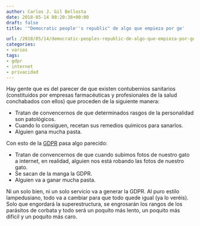 ```yaml
---
author: Carlos J. Gil Bellosta
date: 2018-05-14 08:20:38+00:00
draft: false
title: '"Democratic people''s republic" de algo que empieza por ge'

url: /2018/05/14/democratic-peoples-republic-de-algo-que-empieza-por-ge/
categories:
- varios
tags:
- gdpr
- internet
- privacidad
---
```


Hay gente que es del parecer de que existen contubernios sanitarios (constituidos por empresas farmacéuticas y profesionales de la salud conchabados con ellos) que proceden de la siguiente manera:

* Tratan de convencernos de que determinados rasgos de la personalidad son patológicos.
* Cuando lo consiguen, recetan sus remedios químicos para sanarlos.
* Alguien gana mucha pasta.

Con esto de la [GDPR](https://www.eugdpr.org/) pasa algo parecido:

* Tratan de convencernos de que cuando subimos fotos de nuestro gato a internet, en realidad, alguien nos está robando las fotos de nuestro gato.
* Se sacan de la manga la GDPR.
* Alguien va a ganar mucha pasta.

Ni un solo bien, ni un solo servicio va a generar la GDPR. Al puro estilo lampedusiano, todo va a cambiar para que todo quede igual (ya lo veréis). Solo que engordará la superestructura, se engrosarán los rangos de los parásitos de corbata y todo será un poquito más lento, un poquito más difícil y un poquito más caro.